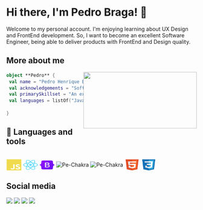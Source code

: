 # Hi there, I'm Pedro Braga! 👋

Welcome to my personal account. I'm enjoying learning about UX Design and FrontEnd development. So, I want to become an excellent Software Engineer, being able to deliver products with FrontEnd and Design quality.

##  More about me

<img align="right" height="150" width="300" src="https://i2.wp.com/allhtaccess.info/wp-content/uploads/2018/03/programming.gif?fit=1281%2C716&ssl=1" />

```kotlin
object **Pedro** {
 val name = "Pedro Henrique Braga de Castro"
 val acknowledgements = "Software Engineering curently in the 2nd period"
 val primarySkillset = "An excellent UX/UI FrontEnd Developer"
 val languages = listOf("JavaScript", "React", "UX/UI Design", "Bootstrap", "Chakra UI", "Figma", "Tailwind CSS")

}
```

## 🚀 Languages ​​and tools

<div style="display: inline_block"><br>
  <img align="center" alt="Pe-Js" height="30" width="40" src="https://raw.githubusercontent.com/devicons/devicon/master/icons/javascript/javascript-plain.svg">
  <img align="center" alt="Pe-React" height="30" width="40" src="https://raw.githubusercontent.com/devicons/devicon/master/icons/react/react-original.svg">
    <img align="center" alt="Pe-Boott" height="30" width="40" src="https://raw.githubusercontent.com/devicons/devicon/master/icons/bootstrap/bootstrap-original.svg">
     <img align="center" alt="Pe-Chakra" height="30" width="35" src="https://user-images.githubusercontent.com/25181517/190887639-d0ba4ec9-ddbe-45dd-bea1-4db83846503e.png">
      <img align="center" alt="Pe-Chakra" height="30" width="35" src="https://user-images.githubusercontent.com/25181517/202896760-337261ed-ee92-4979-84c4-d4b829c7355d.png">
 
  <img align="center" alt="Pe-HTML" height="30" width="40" src="https://raw.githubusercontent.com/devicons/devicon/master/icons/html5/html5-original.svg">
  <img align="center" alt="Pe-CSS" height="30" width="40" src="https://raw.githubusercontent.com/devicons/devicon/master/icons/css3/css3-original.svg">
</div>


## Social media

<div> 
  <a href="https://instagram.com/obragap" target="_blank"><img src="https://img.shields.io/badge/-Instagram-%23E4405F?style=for-the-badge&logo=instagram&logoColor=white" target="_blank"></a>
  <a href = "mailto:pcastro@sga.pucminas.br"><img src="https://img.shields.io/badge/-Gmail-%23333?style=for-the-badge&logo=gmail&logoColor=white" target="_blank"></a>
  <a href="https://www.linkedin.com/in/pedro-henrique-848416244/" target="_blank"><img src="https://img.shields.io/badge/-LinkedIn-%230077B5?style=for-the-badge&logo=linkedin&logoColor=white" target="_blank"></a> 
  <a href="https://www.tiktok.com/@pedrobragastudies" target="_blank"><img src="https://img.shields.io/badge/TikTok-000000?style=for-the-badge&logo=tiktok&logoColor=white" target="_blank"></a>
</div>
